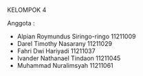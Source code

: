 KELOMPOK 4

Anggota :
- Alpian Roymundus Siringo-ringo	11211009
- Darel Timothy Nasarany 		11211029
- Fahri Dwi Hariyadi 			11211037
- Ivander Nathanael Tindaon		11211045
- Muhammad Nuralimsyah 			11211061
